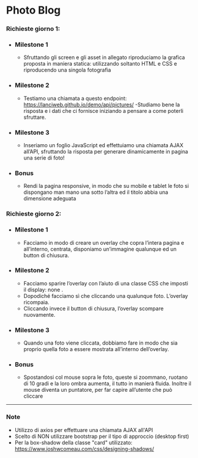 #  Photo Blog

### Richieste giorno 1: 

- ### Milestone 1
  - Sfruttando gli screen e gli asset in allegato riproduciamo la grafica proposta in maniera statica: utilizzando soltanto HTML e CSS e riproducendo una singola fotografia

- ### Milestone 2

  - Testiamo una chiamata a questo endpoint: https://lanciweb.github.io/demo/api/pictures/
  -Studiamo bene la risposta e i dati che ci fornisce iniziando a pensare a come poterli sfruttare.


- ### Milestone 3

  - Inseriamo un foglio JavaScript ed effettuiamo una chiamata AJAX all’API, sfruttando la risposta per generare dinamicamente in pagina una serie di foto!


- ### Bonus 

  - Rendi la pagina responsive, in modo che su mobile e tablet le foto si dispongano man mano una sotto l’altra ed il titolo abbia una dimensione adeguata



### Richieste giorno 2: 

- ### Milestone 1
  - Facciamo in modo di creare un overlay che copra l’intera pagina e all’interno, centrata, disponiamo un’immagine qualunque ed un button di chiusura.

- ### Milestone 2


  - Facciamo sparire l’overlay con l’aiuto di una classe CSS che imposti il display: none .
  - Dopodiché facciamo sì che cliccando una qualunque foto. L’overlay ricompaia.
  - Cliccando invece il button di chiusura, l’overlay scompare nuovamente.


- ### Milestone 3

  - Quando una foto viene cliccata, dobbiamo fare in modo che sia proprio quella foto a essere mostrata all’interno dell’overlay.


- ### Bonus 

  - Spostandosi col mouse sopra le foto, queste si zoommano, ruotano di 10 gradi e la loro ombra aumenta, il tutto in manierà fluida. Inoltre il mouse diventa un puntatore, per far capire all’utente che può cliccare

--- 

### Note 

- Utilizzo di axios per effettuare una chiamata AJAX all'API 
- Scelto di NON utilizzare bootstrap per il tipo di approccio (desktop first)
- Per la box-shadow della classe "card" utilizzato: https://www.joshwcomeau.com/css/designing-shadows/ 

